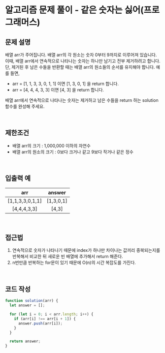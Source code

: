 # 알고리즘 문제 풀이 - 같은 숫자는 싫어(프로그래머스)

## 문제 설명

배열 arr가 주어집니다. 배열 arr의 각 원소는 숫자 0부터 9까지로 이루어져 있습니다. 이때, 배열 arr에서 연속적으로 나타나는 숫자는 하나만 남기고 전부 제거하려고 합니다. 단, 제거된 후 남은 수들을 반환할 때는 배열 arr의 원소들의 순서를 유지해야 합니다. 예를 들면,

- arr = [1, 1, 3, 3, 0, 1, 1] 이면 [1, 3, 0, 1] 을 return 합니다.
- arr = [4, 4, 4, 3, 3] 이면 [4, 3] 을 return 합니다.

배열 arr에서 연속적으로 나타나는 숫자는 제거하고 남은 수들을 return 하는 solution 함수를 완성해 주세요.

<br>

## 제한조건

- 배열 arr의 크기 : 1,000,000 이하의 자연수
- 배열 arr의 원소의 크기 : 0보다 크거나 같고 9보다 작거나 같은 정수

<br>

## 입출력 예

|       arr       |  answer   |
| :-------------: | :-------: |
| [1,1,3,3,0,1,1] | [1,3,0,1] |
|   [4,4,4,3,3]   |   [4,3]   |

 <br>

## 접근법

1. 연속적으로 숫자가 나타나기 때문에 index가 하나만 차이나는 값끼리 중복되는지를 반복해서 비교한 뒤 새로운 빈 배열에 추가해서 return 해준다.
2. n번만큼 반복하는 for문이 있기 때문에 O(n)의 시간 복잡도를 가진다.

<br>

## 코드 작성

```js
function solution(arr) {
  let answer = [];

  for (let i = 0; i < arr.length; i++) {
    if (arr[i] !== arr[i + 1]) {
      answer.push(arr[i]);
    }
  }

  return answer;
}
```

<br>
